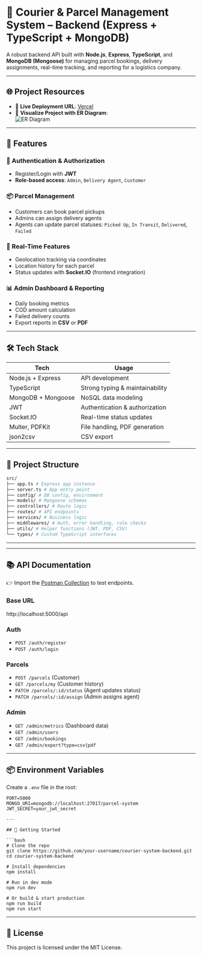 # 🚚 Courier & Parcel Management System – Backend (Express + TypeScript + MongoDB)

A robust backend API built with **Node.js**, **Express**, **TypeScript**, and **MongoDB (Mongoose)** for managing parcel bookings, delivery assignments, real-time tracking, and reporting for a logistics company.

---

## 🌐 Project Resources

- 🔗 **Live Deployment URL**: [Vercel](https://courier-system-backend.vercel.app)
- 🧩 **Visualize Project with ER Diagram**:  
  ![ER Diagram](https://drive.google.com/file/d/1yPV5CkKC-t7z8YNCtKEeud5IFO7sEkNp/view)

---

## 📌 Features

### 🔐 Authentication & Authorization

- Register/Login with **JWT**
- **Role-based access**: `Admin`, `Delivery Agent`, `Customer`

### 📦 Parcel Management

- Customers can book parcel pickups
- Admins can assign delivery agents
- Agents can update parcel statuses: `Picked Up`, `In Transit`, `Delivered`, `Failed`

### 📡 Real-Time Features

- Geolocation tracking via coordinates
- Location history for each parcel
- Status updates with **Socket.IO** (frontend integration)

### 📊 Admin Dashboard & Reporting

- Daily booking metrics
- COD amount calculation
- Failed delivery counts
- Export reports in **CSV** or **PDF**

---

## 🛠️ Tech Stack

| Tech               | Usage                           |
| ------------------ | ------------------------------- |
| Node.js + Express  | API development                 |
| TypeScript         | Strong typing & maintainability |
| MongoDB + Mongoose | NoSQL data modeling             |
| JWT                | Authentication & authorization  |
| Socket.IO          | Real-time status updates        |
| Multer, PDFKit     | File handling, PDF generation   |
| json2csv           | CSV export                      |

---

## 🧩 Project Structure

```bash
src/
├── app.ts # Express app instance
├── server.ts # App entry point
├── config/ # DB config, environment
├── models/ # Mongoose schemas
├── controllers/ # Route logic
├── routes/ # API endpoints
├── services/ # Business logic
├── middlewares/ # Auth, error handling, role checks
├── utils/ # Helper functions (JWT, PDF, CSV)
└── types/ # Custom TypeScript interfaces
```

---

---

## 📚 API Documentation

👉 Import the [Postman Collection](./postman_collection.json) to test endpoints.

### Base URL

http://localhost:5000/api

### Auth

- `POST /auth/register`
- `POST /auth/login`

### Parcels

- `POST /parcels` (Customer)
- `GET /parcels/my` (Customer history)
- `PATCH /parcels/:id/status` (Agent updates status)
- `PATCH /parcels/:id/assign` (Admin assigns agent)

### Admin

- `GET /admin/metrics` (Dashboard data)
- `GET /admin/users`
- `GET /admin/bookings`
- `GET /admin/export?type=csv|pdf`

---

## 📦 Environment Variables

Create a `.env` file in the root:

````env
PORT=5000
MONGO_URI=mongodb://localhost:27017/parcel-system
JWT_SECRET=your_jwt_secret

---

## 🚀 Getting Started

```bash
# Clone the repo
git clone https://github.com/your-username/courier-system-backend.git
cd courier-system-backend

# Install dependencies
npm install

# Run in dev mode
npm run dev

# Or build & start production
npm run build
npm run start
````

---

## 📄 License

This project is licensed under the MIT License.
